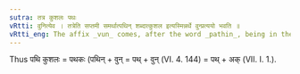 ```yaml
---
sutra: तत्र कुशलः पथः
vRtti: वुनित्येव । तत्रेति सप्तमी समर्थात्पथिन् शब्दात्कुशल इत्यस्मिन्नर्थे वुन्प्रत्ययो भवति ॥
vRtti_eng: The affix _vun_ comes, after the word _pathin_, being in the seventh case in construction, when the sense is "versed therein or skilled therein".
---
```

Thus पथि कुशलः = पथकः (पथिन् + वुन् = पथ् + वुन् (VI. 4. 144) = पथ् + अक् (VII. I. 1.).
